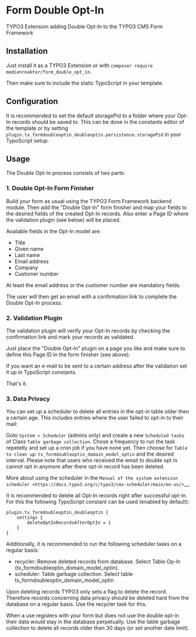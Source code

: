 # Form Double Opt-In

TYPO3 Extension adding Double Opt-In to the TYPO3 CMS Form Framework

## Installation

Just install it as a TYPO3 Extension or with `composer require medienreaktor/form_double_opt_in`.

Then make sure to include the static TypoScript in your template.

## Configuration

It is recommended to set the default storagePid to a folder where your Opt-In records should be saved to. This can be done in the constants editor of the template or by setting `plugin.tx_formdoubleoptin_doubleoptin.persistence.storagePid` in your TypoScript setup.

## Usage

The Double Opt-In process consists of two parts:

### 1. Double Opt-In Form Finisher

Build your form as usual using the TYPO3 Form Framework backend module. Then add the "Double Opt-In" form finisher and map your fields to the desired fields of the created Opt-In records. Also enter a Page ID where the validation plugin (see below) will be placed.

Available fields in the Opt-In model are:
 + Title
 + Given name
 + Last name
 + Email address
 + Company
 + Customer number

At least the email address or the customer number are mandatory fields.

The user will then get an email with a confirmation link to complete the Double Opt-In process.

### 2. Validation Plugin

The validation plugin will verify your Opt-In records by checking the confirmation link and mark your records as validated.

Just place the "Double Opt-In" plugin on a page you like and make sure to define this Page ID in the form finisher (see above).

If you want an e-mail to be sent to a certain address after the validation set it up in TypoScript constants.

That's it.

### 3. Data Privacy

You can set up a scheduler to delete all entries in the opt-in table older then a certain age. This includes entries
where the user failed to opt-in to their mail:

Goto `System > Scheduler` (admins only) and create a new `Scheduled tasks` of Class `Table garbage collection`. Chose a
frequency to run the task repetetly and set up a cron job if you have none yet. Then choose for `Table to clean up`:
`tx_formdoubleoptin_domain_model_optin` and the desired interval. Please note that users who received the email to
double opt in cannot opt in anymore after there opt-in record has been deleted. 

More about using the scheduler in the 
`Manual of the system extension scheduler <https://docs.typo3.org/c/typo3/cms-scheduler/main/en-us/>`__.

It is recommended to delete all Opt-In records right after successful opt-in. For this the following TypoScript constant
can be used (enabled by default):

```
plugin.tx_formdoubleoptin_doubleoptin {
    settings {
        deleteOptInRecordsAfterOptIn = 1
    }
}
```

Additionally, it is recommended to run the following scheduler tasks on a regular basis:

 + recycler: Remove deleted records from database. Select Table Op-In (tx_formdoubleoptin_domain_model_optin). 
 + scheduler: Table garbage collection. Select table tx_formdoubleoptin_domain_model_optin

Upon deleting records TYPO3 only sets a flag to delete the record. Therefore records concerning data privacy should 
be deleted hard from the database on a regular basis. Use the recycler task for this.

When a use registers with your form but does not use the double opt-in their data would stay in the database perpetually.
Use the table garbage collection to delete all records older then 30 days (or set another date limit).
